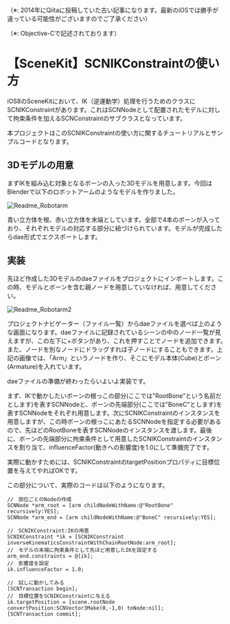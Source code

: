 （※: 2014年にQiitaに投稿していた古い記事になります。最新のiOSでは勝手が違っている可能性がございますのでご了承ください）

（※: Objective-Cで記述されております）

# 【SceneKit】SCNIKConstraintの使い方
iOS8のSceneKitにおいて、IK（逆運動学）処理を行うためのクラスにSCNIKConstraintがあります。これはSCNNodeとして配置されたモデルに対して拘束条件を加えるSCNConstraintのサブクラスとなっています。

本プロジェクトはこのSCNIKConstraintの使い方に関するチュートリアルとサンプルコードとなります。

## 3Dモデルの用意
まずIKを組み込む対象となるボーンの入った3Dモデルを用意します。今回はBlenderで以下のロボットアームのようなモデルを作りました。

![Readme_Robotarm](https://user-images.githubusercontent.com/5953832/87235927-13974d80-c41d-11ea-870b-5f00e394e9e0.png)

青い立方体を根、赤い立方体を末端としています。全部で4本のボーンが入っており、それぞれモデルの対応する部分に紐づけられています。モデルが完成したらdae形式でエクスポートします。

## 実装
先ほど作成した3Dモデルのdaeファイルをプロジェクトにインポートします。この時、モデルとボーンを含む親ノードを用意していなければ、用意してください。

![Readme_Robotarm2](https://user-images.githubusercontent.com/5953832/87235944-4ccfbd80-c41d-11ea-89d3-ec8b77a002ce.png)

プロジェクトナビゲーター（ファイル一覧）からdaeファイルを選べば上のような画面になります。daeファイルに記録されているシーンの中のノード一覧が見えますが、この左下に+ボタンがあり、これを押すことでノードを追加できます。　また、ノードを別なノードにドラッグすれば子ノードにすることもできます。上記の画像では、「Arm」というノードを作り、そこにモデル本体(Cube)とボーン(Armature)を入れています。

daeファイルの準備が終わったらいよいよ実装です。

まず、IKで動かしたいボーンの根っこの部分(ここでは"RootBone"という名前だとします)を表すSCNNodeと、ボーンの先端部分(ここでは"BoneC"とします)を表すSCNNodeをそれぞれ用意します。次にSCNIKConstraintのインスタンスを用意しますが、この時ボーンの根っこにあたるSCNNodeを指定する必要があるので、先ほどのRootBoneを表すSCNNodeのインスタンスを渡します。最後に、ボーンの先端部分に拘束条件として用意したSCNIKConstraintのインスタンスを割り当て、influenceFactor(動きへの影響度)を1.0にして準備完了です。

実際に動かすためには、SCNIKConstraintのtargetPositionプロパティに目標位置を与えてやればOKです。

この部分について、実際のコードは以下のようになります。

```
//　部位ごとのNodeの作成
SCNNode *arm_root = [arm childNodeWithName:@"RootBone" recursively:YES];
SCNNode *arm_end = [arm childNodeWithName:@"BoneC" recursively:YES];

//　SCNIKConstraint:IKの用意
SCNIKConstraint *ik = [SCNIKConstraint inverseKinematicsConstraintWithChainRootNode:arm_root];
//　モデルの末端に拘束条件として先ほど用意したIKを設定する
arm_end.constraints = @[ik];
//　影響度を設定
ik.influenceFactor = 1.0;

//　試しに動かしてみる
[SCNTransaction begin];
//　目標位置をSCNIKConstraintに与える
ik.targetPosition = [scene.rootNode convertPosition:SCNVector3Make(0,-1,0) toNode:nil];
[SCNTransaction commit];
```
